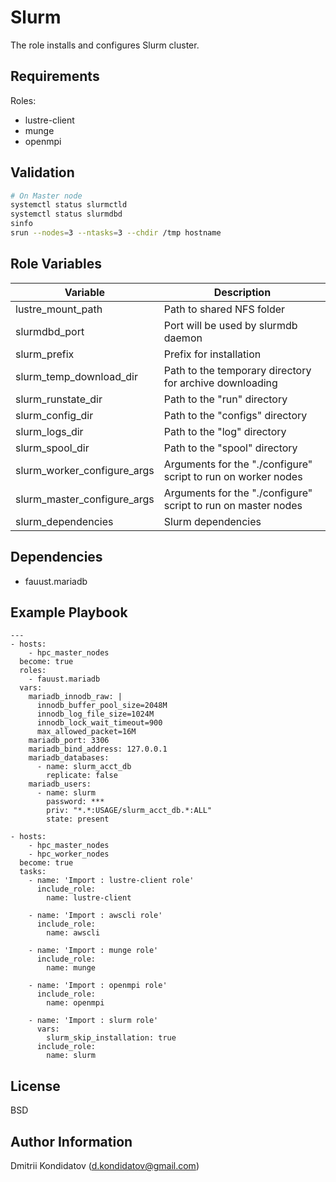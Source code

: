 Slurm
=========

The role installs and configures Slurm cluster.

Requirements
------------

Roles:
- lustre-client
- munge
- openmpi

Validation
----------
```bash
# On Master node
systemctl status slurmctld
systemctl status slurmdbd
sinfo
srun --nodes=3 --ntasks=3 --chdir /tmp hostname
```

Role Variables
--------------

|Variable|Description|
|---|---|
|lustre_mount_path|Path to shared NFS folder|
|slurmdbd_port|Port will be used by slurmdb daemon|
|slurm_prefix|Prefix for installation|
|slurm_temp_download_dir|Path to the temporary directory for archive downloading|
|slurm_runstate_dir|Path to the "run" directory|
|slurm_config_dir|Path to the "configs" directory|
|slurm_logs_dir|Path to the "log" directory|
|slurm_spool_dir|Path to the "spool" directory|
|slurm_worker_configure_args|Arguments for the "./configure" script to run on worker nodes|
|slurm_master_configure_args|Arguments for the "./configure" script to run on master nodes|
|slurm_dependencies|Slurm dependencies|

Dependencies
------------

- fauust.mariadb

Example Playbook
----------------

```
---
- hosts:
    - hpc_master_nodes
  become: true
  roles: 
    - fauust.mariadb
  vars: 
    mariadb_innodb_raw: |
      innodb_buffer_pool_size=2048M
      innodb_log_file_size=1024M
      innodb_lock_wait_timeout=900
      max_allowed_packet=16M
    mariadb_port: 3306
    mariadb_bind_address: 127.0.0.1
    mariadb_databases:
      - name: slurm_acct_db
        replicate: false
    mariadb_users: 
      - name: slurm
        password: ***
        priv: "*.*:USAGE/slurm_acct_db.*:ALL"
        state: present

- hosts: 
    - hpc_master_nodes
    - hpc_worker_nodes
  become: true
  tasks:
    - name: 'Import : lustre-client role'
      include_role: 
        name: lustre-client
    
    - name: 'Import : awscli role'
      include_role: 
        name: awscli
    
    - name: 'Import : munge role'
      include_role: 
        name: munge
    
    - name: 'Import : openmpi role'
      include_role: 
        name: openmpi

    - name: 'Import : slurm role'
      vars: 
        slurm_skip_installation: true
      include_role: 
        name: slurm
```

License
-------

BSD

Author Information
------------------

Dmitrii Kondidatov (d.kondidatov@gmail.com)